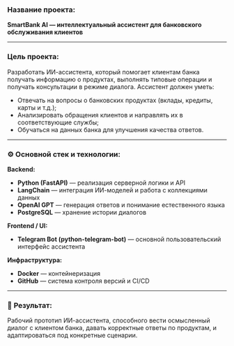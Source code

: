 ### **Название проекта:**

**SmartBank AI — интеллектуальный ассистент для банковского обслуживания клиентов**

---

### **Цель проекта:**

Разработать ИИ-ассистента, который помогает клиентам банка получать информацию о продуктах, выполнять типовые операции и получать консультации в режиме диалога.
Ассистент должен уметь:

* Отвечать на вопросы о банковских продуктах (вклады, кредиты, карты и т.д.);
* Анализировать обращения клиентов и направлять их в соответствующие службы;
* Обучаться на данных банка для улучшения качества ответов.

---

### ⚙️ **Основной стек и технологии:**

**Backend:**

* **Python (FastAPI)** — реализация серверной логики и API
* **LangChain** — интеграция ИИ-моделей и работа с коллекциями данных
* **OpenAI GPT** — генерация ответов и понимание естественного языка
* **PostgreSQL** — хранение истории диалогов

**Frontend / UI:**

* **Telegram Bot (python-telegram-bot)** — основной пользовательский интерфейс ассистента


**Инфраструктура:**

* **Docker** — контейнеризация
* **GitHub** — система контроля версий и CI/CD

---

### 🧠 **Результат:**

Рабочий прототип ИИ-ассистента, способного вести осмысленный диалог с клиентом банка, давать корректные ответы по продуктам, и адаптироваться под конкретные сценарии.

